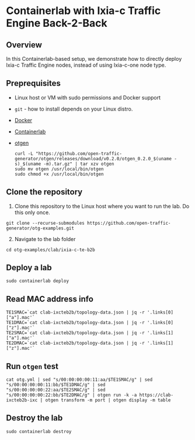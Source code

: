 # Containerlab with Ixia-c Traffic Engine Back-2-Back

## Overview
In this Containerlab-based setup, we demonstrate how to directly deploy Ixia-c Traffic Engine nodes, instead of using Ixia-c-one node type.

## Preprequisites

* Linux host or VM with sudo permissions and Docker support
* `git` - how to install depends on your Linux distro.
* [Docker](https://docs.docker.com/engine/install/)
* [Containerlab](https://containerlab.dev/install/)
* [otgen](https://github.com/open-traffic-generator/otgen)

    ```Shell
    curl -L "https://github.com/open-traffic-generator/otgen/releases/download/v0.2.0/otgen_0.2.0_$(uname -s)_$(uname -m).tar.gz" | tar xzv otgen
    sudo mv otgen /usr/local/bin/otgen
    sudo chmod +x /usr/local/bin/otgen
    ```

## Clone the repository

1. Clone this repository to the Linux host where you want to run the lab. Do this only once.

```Shell
git clone --recurse-submodules https://github.com/open-traffic-generator/otg-examples.git
````

2. Navigate to the lab folder

```Shell
cd otg-examples/clab/ixia-c-te-b2b
````

## Deploy a lab

```Shell
sudo containerlab deploy
````

## Read MAC address info

```Shell
TE1SMAC=`cat clab-ixcteb2b/topology-data.json | jq -r '.links[0]["a"].mac'`
TE1DMAC=`cat clab-ixcteb2b/topology-data.json | jq -r '.links[0]["z"].mac'`
TE2SMAC=`cat clab-ixcteb2b/topology-data.json | jq -r '.links[1]["a"].mac'`
TE2DMAC=`cat clab-ixcteb2b/topology-data.json | jq -r '.links[1]["z"].mac'`
```

## Run `otgen` test

```Shell
cat otg.yml | sed "s/00:00:00:00:11:aa/$TE1SMAC/g" | sed "s/00:00:00:00:11:bb/$TE1DMAC/g" | sed "s/00:00:00:00:22:aa/$TE2SMAC/g" | sed "s/00:00:00:00:22:bb/$TE2DMAC/g" | otgen run -k -a https://clab-ixcteb2b-ixc | otgen transform -m port | otgen display -m table
````

## Destroy the lab

```Shell
sudo containerlab destroy
````
